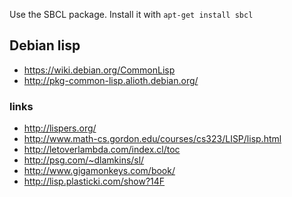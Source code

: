 Use the SBCL package.
Install it with `apt-get install sbcl`
## Debian lisp
* https://wiki.debian.org/CommonLisp
* http://pkg-common-lisp.alioth.debian.org/

### links
* http://lispers.org/
* http://www.math-cs.gordon.edu/courses/cs323/LISP/lisp.html
* http://letoverlambda.com/index.cl/toc
* http://psg.com/~dlamkins/sl/
* http://www.gigamonkeys.com/book/
* http://lisp.plasticki.com/show?14F
